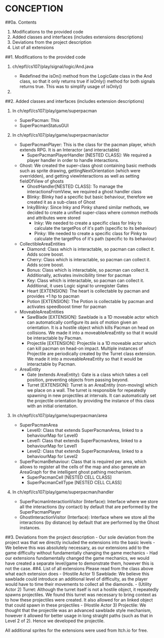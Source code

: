 
# CONCEPTION

##0a. Contents
1. Modifications to the provided code
2. Added classes and interfaces (includes extensions descriptions)
3. Deviations from the project description
4. List of all extensions

##1. Modifications to the provided code
1. ch/epfl/cs107/play/signal/logic/And.java
    -  Redefined the isOn() method from the LogicGate class in the And class, so that it only returns true if isOnly() method for both signals returns true. This was to simplify usage of isOnly()
    
2. 

##2. Added classes and interfaces (includes extension descriptions)
1. In ch/epfl/cs107/play/game/superpacman
    -   SuperPacman: This 
    -   SuperPacmanStatusGUI
2. In ch/epfl/cs107/play/game/superpacman/actor
    -   SuperPacmanPlayer: This is the class for the pacman player, which extends RPG. It is an Interactor (and interactable)
        -   SuperPacmanPlayerHandler [NESTED CLASS]: We required a player handler in order to handle interactions.
    -   Ghost: We created the super-class ghost containing basic methods such as sprite drawing, gettingNextOrientation (which were overridden), and getting viewInteractions as well as setting fieldOfView of ghosts
        -   GhostHandler[NESTED CLASS]: To manage the interactionsFromView, we required a ghost handler class
        -   Blinky: Blinky had a specific but basic behaviour, therefore we created it as a sub-class of Ghost
        -   InkyBlinky: Since Inky and Pinky shared similar methods, we decided to create a unified super-class where common methods and attributes were stored
            -   Inky: We needed to create a specific class for Inky to calculate the targetPos of it's path (specific to its behaviour)
            -   Pinky: We needed to create a specific class for Pinky to calculate the targetPos of it's path (specific to its behaviour)
    -   CollectibleAreaEntities
        -   Diamond: Class which is interactable, so pacman can collect it. Adds score boost.
        -   Cherry: Class which is interactable, so pacman can collect it. Adds score boost.
        -   Bonus: Class which is interactable, so pacman can collect it. Additionally, activates invincibility timer for pacman
        -   Key: Class which is interactable, so pacman can collect it. Additional, it uses Logic signal to unregister Gates
        -   Heart [EXTENSION]: The heart is collectable by pacman and provides +1 hp to pacman
        -   Potion [EXTENSION]: The Potion is collectable by pacman and activates speedboost timer for pacman
    -   MoveableAreaEntities
        -   SawBlade [EXTENSION]: Sawblade is a 1D moveable actor which can automatically configure its axis of motion given an orientation. It is a hostile object which kills Pacman on head on collisions. We made it into a moveableAreaEntity so that it would be interactable by Pacman.
        -   Projectile [EXTENSION]: Projectile is a 1D moveable actor which can kill pacman on head-on impact. Multiple instances of Projectile are periodically created by the Turret class extension. We made it into a moveableAreaEntity so that it would be interactable by Pacman.
    -   AreaEntity
        -   Gate (extends AreaEntity): Gate is a class which takes a cell position, preventing objects from passing beyond.
        -   Turret [EXTENSION]: Turret is an AreaEntity (non-moving) which we place on a wall. The turret is responsible for repeatedly spawning in new projectiles at intervals. It can automatically set the projectile orientation by providing the instance of this class with an initial orientation.

3. In ch/epfl/cs107/play/game/superpacman/area
    -   SuperPacmanArea
        -   Level0: Class that extends SuperPacmanArea, linked to a behaviourMap for Level0
        -   Level1: Class that extends SuperPacmanArea, linked to a behaviourMap for Level1
        -   Level2: Class that extends SuperPacmanArea, linked to a behaviourMap for Level2
    -   SuperPacmanBehaviour: Class that is required per area, which allows to register all the cells of the map and also generate an AreaGraph for the intelligent ghost pathing mechanism.
        -   SuperPacmanCell [NESTED CELL CLASS]
        -   SuperPacmanCellType [NESTED CELL CLASS]
    
4. In ch/epfl/cs107/play/game/superpacman/handler
    -   SuperPacmanInteractionVisitor (Interface): Interface where we store all the interactions (by contact) by default that are performed by the SuperPacmanPlayer
    -   GhostInteractionVisitor (Interface): Interface where we store all the interactions (by distance) by default that are performed by the Ghost instances.
    

##3. Deviations from the project description
    -   Our sole deviation from the project was that we directly included the extensions into the basic levels
    -   We believe this was absolutely necessary, as our extensions add to the game difficulty without fundamentally changing the game mechanics
    -   Had our extensions fundamentally changed the game mechanics, we would have created a separate level/game to demonstrate them, however this is not the case.
##4. List of all extensions
Please read from the class above what each extension does
    -   (Hostile Actor 1) Sawblade: We believe this sawblade could introduce an additional level of difficulty, as the player would have to time their movements to collect all the diamonds.
    -   (Utility Actor 2) Turret: Although the turret itself is not a hostile object, it repeatedly spawns projectiles. We found this turret was necessary to bring context as to how these projectiles were created. It also allowed for an linked object that could spawn in these projectiles
    -   (Hostile Actor 3) Projectile: We thought that the projectile was an advanced sawblade style mechanism, however it allowed for better usage in long straight paths (such as that in Level 2 of 2). Hence we developed the projectile.

All additional sprites for the extensions were used from Itch.io for free.